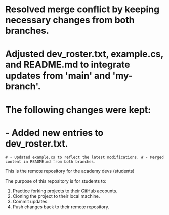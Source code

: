 


 # Resolved merge conflict by keeping necessary changes from both branches.
  # Adjusted dev_roster.txt, example.cs, and README.md to integrate updates from 'main' and 'my-branch'.
   # The following changes were kept: 
   # - Added new entries to dev_roster.txt.
    # - Updated example.cs to reflect the latest modifications. # - Merged content in README.md from both branches. 

This is the remote repository for the academy devs (students)

The purpose of this repository is for students to: 
1. Practice forking projects to their GitHub accounts. 
2. Cloning the project to their local machine. 
3. Commit updates.
4. Push changes back to their remote repository. 

